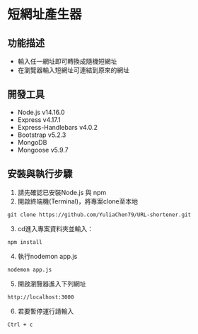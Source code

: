 # 短網址產生器

## 功能描述
* 輸入任一網址即可轉換成隨機短網址
* 在瀏覽器輸入短網址可連結到原來的網址

## 開發工具
* Node.js v14.16.0
* Express v4.17.1
* Express-Handlebars v4.0.2
* Bootstrap v5.2.3
* MongoDB
* Mongoose v5.9.7

## 安裝與執行步驟
1. 請先確認已安裝Node.js 與 npm
2. 開啟終端機(Terminal)，將專案clone至本地
```
git clone https://github.com/YuliaChen79/URL-shortener.git
```
3. cd進入專案資料夾並輸入：
```
npm install
```
4. 執行nodemon app.js
```
nodemon app.js
```
5. 開啟瀏覽器進入下列網址
```
http://localhost:3000
```
6. 若要暫停運行請輸入
```
Ctrl + c
```
